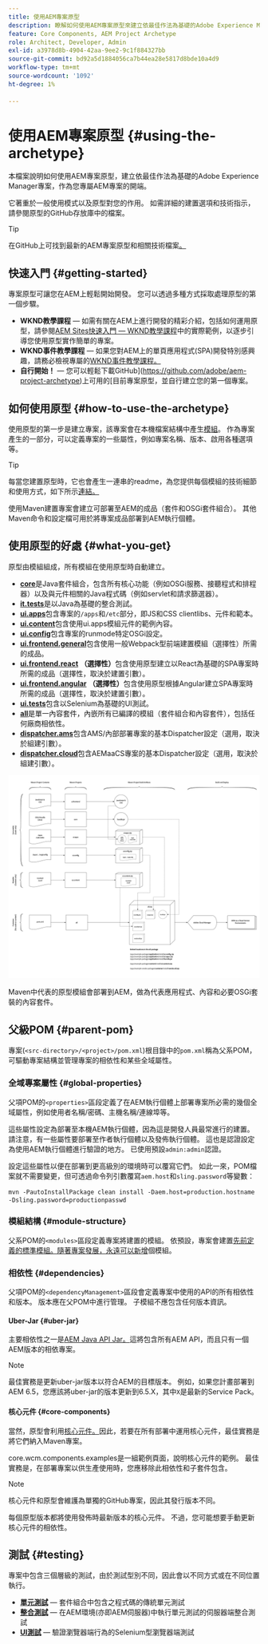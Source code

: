 ```yaml
---
title: 使用AEM專案原型
description: 瞭解如何使用AEM專案原型來建立依最佳作法為基礎的Adobe Experience Manager專案，作為您專屬AEM專案的開端。
feature: Core Components, AEM Project Archetype
role: Architect, Developer, Admin
exl-id: a3978d8b-4904-42aa-9ee2-9c1f884327bb
source-git-commit: bd92a5d1884056ca7b44ea28e5817d8bde10a4d9
workflow-type: tm+mt
source-wordcount: '1092'
ht-degree: 1%

---
```



# 使用AEM專案原型 {#using-the-archetype}

本檔案說明如何使用AEM專案原型，建立依最佳作法為基礎的Adobe Experience Manager專案，作為您專屬AEM專案的開端。

它著重於一般使用模式以及原型對您的作用。 如需詳細的建置選項和技術指示，請參閱原型的GitHub存放庫中的檔案。

>[!TIP]
>
>在GitHub上可找到最新的AEM專案原型和相關技術檔案[。](https://github.com/adobe/aem-project-archetype)

## 快速入門 {#getting-started}

專案原型可讓您在AEM上輕鬆開始開發。 您可以透過多種方式採取處理原型的第一個步驟。

* **WKND教學課程** — 如需有關在AEM上進行開發的精彩介紹，包括如何運用原型，請參閱[AEM Sites快速入門 — WKND教學課程](https://experienceleague.adobe.com/docs/experience-manager-learn/getting-started-wknd-tutorial-develop/overview.html)中的實際範例，以逐步引導您使用原型實作簡單的專案。
* **WKND事件教學課程** — 如果您對AEM上的單頁應用程式(SPA)開發特別感興趣，請務必檢視專屬的[WKND事件教學課程。](https://helpx.adobe.com/experience-manager/kt/sites/using/getting-started-spa-wknd-tutorial-develop.html)
* **自行開始！** — 您可以輕鬆下載GitHub](https://github.com/adobe/aem-project-archetype)上可用的[目前專案原型，並自行建立您的第一個專案。

## 如何使用原型 {#how-to-use-the-archetype}

使用原型的第一步是建立專案，該專案會在本機檔案結構中產生[模組](#what-you-get)。 作為專案產生的一部分，可以定義專案的一些屬性，例如專案名稱、版本、啟用各種選項等。

>[!TIP]
>
>每當您建置原型時，它也會產生一連串的readme，為您提供每個模組的技術細節和使用方式，如下所示[連結。](#what-you-get)

使用Maven建置專案會建立可部署至AEM的成品（套件和OSGi套件組合）。 其他Maven命令和設定檔可用於將專案成品部署到AEM執行個體。

## 使用原型的好處 {#what-you-get}

原型由模組組成，所有模組在使用原型時自動建立。

* **[core](https://github.com/adobe/aem-project-archetype/tree/develop/src/main/archetype/core)**&#x200B;是Java套件組合，包含所有核心功能（例如OSGi服務、接聽程式和排程器）以及與元件相關的Java程式碼（例如servlet和請求篩選器）。
* **[it.tests](https://github.com/adobe/aem-project-archetype/tree/develop/src/main/archetype/it.tests)**&#x200B;是以Java為基礎的整合測試。
* **[ui.apps](https://github.com/adobe/aem-project-archetype/tree/develop/src/main/archetype/ui.apps)**&#x200B;包含專案的`/apps`和`/etc`部分，即JS和CSS clientlibs、元件和範本。
* **[ui.content](https://github.com/adobe/aem-project-archetype/tree/develop/src/main/archetype/ui.content)**&#x200B;包含使用ui.apps模組元件的範例內容。
* **[ui.config](https://github.com/adobe/aem-project-archetype/tree/develop/src/main/archetype/ui.config)**&#x200B;包含專案的runmode特定OSGi設定。
* **[ui.frontend.general](https://github.com/adobe/aem-project-archetype/tree/develop/src/main/archetype/ui.frontend.general)**&#x200B;包含使用一般Webpack型前端建置模組（選擇性）所需的成品。
* **[ui.frontend.react](https://github.com/adobe/aem-project-archetype/tree/develop/src/main/archetype/ui.frontend.react)** **（選擇性）**&#x200B;包含使用原型建立以React為基礎的SPA專案時所需的成品（選擇性，取決於建置引數）。
* **[ui.frontend.angular](https://github.com/adobe/aem-project-archetype/tree/develop/src/main/archetype/ui.frontend.angular)** **（選擇性）**&#x200B;包含使用原型根據Angular建立SPA專案時所需的成品（選擇性，取決於建置引數）。
* **[ui.tests](https://github.com/adobe/aem-project-archetype/tree/develop/src/main/archetype/ui.tests)**&#x200B;包含以Selenium為基礎的UI測試。
* **[all](https://github.com/adobe/aem-project-archetype/tree/develop/src/main/archetype/all)**&#x200B;是單一內容套件，內嵌所有已編譯的模組（套件組合和內容套件），包括任何廠商相依性。
* **[dispatcher.ams](https://github.com/adobe/aem-project-archetype/tree/develop/src/main/archetype/dispatcher.ams)**&#x200B;包含AMS/內部部署專案的基本Dispatcher設定（選用，取決於組建引數）。
* **[dispatcher.cloud](https://github.com/adobe/aem-project-archetype/tree/develop/src/main/archetype/dispatcher.cloud)**&#x200B;包含AEMaaCS專案的基本Dispatcher設定（選用，取決於組建引數）。

![內容封裝組織](/help/assets/content-package-organization.png)

Maven中代表的原型模組會部署到AEM，做為代表應用程式、內容和必要OSGi套裝的內容套件。

## 父級POM {#parent-pom}

專案(`<src-directory>/<project>/pom.xml`)根目錄中的`pom.xml`稱為父系POM，可驅動專案結構並管理專案的相依性和某些全域屬性。

### 全域專案屬性 {#global-properties}

父項POM的`<properties>`區段定義了在AEM執行個體上部署專案所必需的幾個全域屬性，例如使用者名稱/密碼、主機名稱/連線埠等。

這些屬性設定為部署至本機AEM執行個體，因為這是開發人員最常進行的建置。 請注意，有一些屬性要部署至作者執行個體以及發佈執行個體。 這也是認證設定為使用AEM執行個體進行驗證的地方。 已使用預設`admin:admin`認證。

設定這些屬性以便在部署到更高級別的環境時可以覆寫它們。 如此一來，POM檔案就不需要變更，但可透過命令列引數覆寫`aem.host`和`sling.password`等變數：

```shell
mvn -PautoInstallPackage clean install -Daem.host=production.hostname -Dsling.password=productionpasswd
```

### 模組結構 {#module-structure}

父系POM的`<modules>`區段定義專案將建置的模組。 依預設，專案會建置[先前定義的標準模組。隨著專案發展，永遠可以新增](#what-you-get)個模組。

### 相依性 {#dependencies}

父項POM的`<dependencyManagement>`區段會定義專案中使用的API的所有相依性和版本。 版本應在父POM中進行管理。 子模組不應包含任何版本資訊。

#### Uber-Jar {#uber-jar}

主要相依性之一是[AEM Java API Jar。](https://experienceleague.adobe.com/docs/experience-manager-cloud-service/implementing/developing/aem-as-a-cloud-service-sdk.html)這將包含所有AEM API，而且只有一個AEM版本的相依專案。

>[!NOTE]
>
>最佳實務是更新uber-jar版本以符合AEM的目標版本。 例如，如果您計畫部署到AEM 6.5，您應該將uber-jar的版本更新到6.5.X，其中`X`是最新的Service Pack。

#### 核心元件 {#core-components}

當然，原型會利用[核心元件。](/help/introduction.md)因此，若要在所有部署中運用核心元件，最佳實務是將它們納入Maven專案。

core.wcm.components.examples是一組範例頁面，說明核心元件的範例。 最佳實務是，在部署專案以供生產使用時，您應移除此相依性和子套件包含。

>[!NOTE]
>
>核心元件和原型會維護為單獨的GitHub專案，因此其發行版本不同。
>
>每個原型版本都將使用發佈時最新版本的核心元件。 不過，您可能想要手動更新核心元件的相依性。

## 測試 {#testing}

專案中包含三個層級的測試，由於測試型別不同，因此會以不同方式或在不同位置執行。

* **[單元測試](https://github.com/adobe/aem-project-archetype/tree/develop/src/main/archetype/core)** — 套件組合中包含之程式碼的傳統單元測試
* **[整合測試](https://github.com/adobe/aem-project-archetype/tree/develop/src/main/archetype/it.tests)** — 在AEM環境(亦即AEM伺服器)中執行單元測試的伺服器端整合測試
* **[UI測試](https://github.com/adobe/aem-project-archetype/tree/develop/src/main/archetype/ui.tests)** — 驗證瀏覽器端行為的Selenium型瀏覽器端測試
